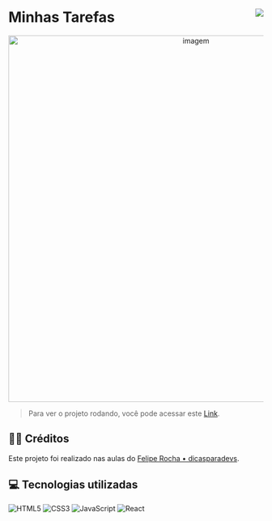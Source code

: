 # Minhas Tarefas <img align="right" src="https://img.shields.io/static/v1?label=STATUS&message=Está %20Pronto &color=green&style=for-the-badge"/>


<div align="center" >
    <img width="725rem" src="https://servidor-estaticos-ten.vercel.app/Minhas.png" alt="imagem">
</div>

> Para ver o projeto rodando, você pode acessar este [Link](https://minhas-tarefas-green.vercel.app/).


<h2>👨‍🏫 Créditos</h2>
<p>Este projeto foi realizado nas aulas do <a target="_blank" 
href="https://www.youtube.com/watch?v=ErjWNvP6mko&ab_channel=FelipeRocha%E2%80%A2dicasparadevs" >Felipe Rocha • dicasparadevs</a>.</p>

<h2>💻 Tecnologias utilizadas</h2>

<div style="display: inline_block">

  ![HTML5](https://img.shields.io/badge/html5-%23E34F26.svg?style=for-the-badge&logo=html5&logoColor=white)
  ![CSS3](https://img.shields.io/badge/css3-%231572B6.svg?style=for-the-badge&logo=css3&logoColor=white)
  ![JavaScript](https://img.shields.io/badge/javascript-%23323330.svg?style=for-the-badge&logo=javascript&logoColor=%23F7DF1E)
  ![React](https://img.shields.io/badge/react-%2320232a.svg?style=for-the-badge&logo=react&logoColor=%2361DAFB)
  
</div>
